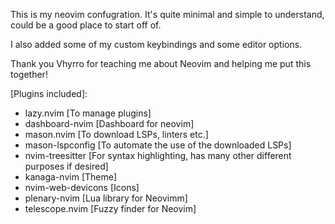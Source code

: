 This is my neovim confugration. It's quite minimal and simple to understand, could be a good place to start off of.

I also added some of my custom keybindings and some editor options.

Thank you Vhyrro for teaching me about Neovim and helping me put this together!

[Plugins included]:
-    lazy.nvim [To manage plugins]
-    dashboard-nvim [Dashboard for neovim]
-    mason.nvim [To download LSPs, linters etc.]
-    mason-lspconfig [To automate the use of the downloaded LSPs]
-    nvim-treesitter [For syntax highlighting, has many other different purposes if desired]
-    kanaga-nvim [Theme]
-    nvim-web-devicons [Icons]
-    plenary-nvim [Lua library for Neovimm]
-    telescope.nvim [Fuzzy finder for Neovim]
